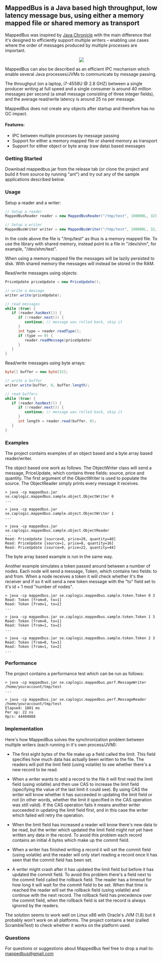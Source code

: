 ## MappedBus is a Java based high throughput, low latency message bus, using either a memory mapped file or shared memory as transport

MappedBus was inspired by [Java Chronicle](https://github.com/OpenHFT/Chronicle-Queue) with the main difference that it's designed to efficiently support multiple writers – enabling use cases where the order of messages produced by multiple processes are important.

<p align="center">
  <img src="http://3.bp.blogspot.com/-L51XiyruNMA/VU5K9dMtx9I/AAAAAAAAACg/AOkdwjTrzgI/s320/mappedbus.png">
</p>

MappedBus can also be described as an efficient IPC mechanism which enable several Java processes/JVMs to communicate by message passing.

The throughput (on a laptop, i7-4558U @ 2.8 GHZ) between a single producer writing at full speed and a single consumer is around 40 million messages per second (a small message consisting of three integer fields), and the average read/write latency is around 25 ns per message.

MappedBus does not create any objects after startup and therefore has no GC impact.

#### Features:
* IPC between multiple processes by message passing
* Support for either a memory mapped file or shared memory as transport
* Support for either object or byte array (raw data) based messages

### Getting Started

Download mappedbus.jar from the release tab (or clone the project and build it from source by running "ant") and try out any of the sample applications described below.

### Usage

Setup a reader and a writer:
```java
// Setup a reader
MappedBusReader reader = new MappedBusReader("/tmp/test", 100000L, 32);

// Setup a writer
MappedBusWriter writer = new MappedBusWriter("/tmp/test", 100000L, 32, true);
```

In the code above the file is "/tmp/test" as thus is a memory mapped file. To use the library with shared memory, instead
point to a file in "/dev/shm", for example, "/dev/shm/test".

When using a memory mapped file the messages will be lazily persisted to disk.  With shared memory the messages will instead be stored in the RAM.


Read/write messages using objects:
```java
PriceUpdate priceUpdate = new PriceUpdate();

// write a message
writer.write(priceUpdate);

// read messages
while (true) {
   if (reader.hasNext()) {
      if (!reader.next()) {
         continue; // message was rolled back, skip it
      }
      int type = reader.readType();
      if (type == 0) {
         reader.readMessage(priceUpdate)
      }
   }
}
```

Read/write messages using byte arrays:
```java
byte[] buffer = new byte[32];

// write a buffer
writer.write(buffer, 0, buffer.length);

// read buffers
while (true) {
   if (reader.hasNext()) {
      if (!reader.next()) {
         continue; // message was rolled back, skip it
      }
      int length = reader.read(buffer, 0);
   }
}
```

### Examples

The project contains examples of an object based and a byte array based reader/writer.

The object based one work as follows. The ObjectWriter class will send a message, PriceUpdate, which contains three fields: source, price and quantity. The first argument of the ObjectWriter is used to populate the source. The ObjectReader simply prints every message it receives.

```
> java -cp mappedbus.jar se.caplogic.mappedbus.sample.object.ObjectWriter 0
...
```
```
> java -cp mappedbus.jar se.caplogic.mappedbus.sample.object.ObjectWriter 1
...
```
```
> java -cp mappedbus.jar se.caplogic.mappedbus.sample.object.ObjectReader
...
Read: PriceUpdate [source=0, price=20, quantity=40]
Read: PriceUpdate [source=1, price=8, quantity=16]
Read: PriceUpdate [source=0, price=22, quantity=44]
```

The byte array based example is run in the same way.

Another example simulates a token passed around between a number of nodes. Each node will send a message, Token, which contains two fields: to and from. When a node receives a token it will check whether it's the receiver and if so it will send a new token message with the "to" field set to it's id + 1 mod "number of nodes".
```
> java -cp mappedbus.jar se.caplogic.mappedbus.sample.token.Token 0 3
Read: Token [from=0, to=1]
Read: Token [from=1, to=2]
...
```
```
> java -cp mappedbus.jar se.caplogic.mappedbus.sample.token.Token 1 3
Read: Token [from=0, to=1]
Read: Token [from=1, to=2]
...
```
```
> java -cp mappedbus.jar se.caplogic.mappedbus.sample.token.Token 2 3
Read: Token [from=0, to=1]
Read: Token [from=1, to=2]
...
```


### Performance

The project contains a performance test which can be run as follows:
```
> java -cp mappedbus.jar se.caplogic.mappedbus.perf.MessageWriter /home/youraccount/tmp/test
...
```
```
> java -cp mappedbus.jar se.caplogic.mappedbus.perf.MessageReader /home/youraccount/tmp/test
Elapsed: 1801 ms
Per op: 22 ns
Op/s: 44404868
```

### Implementation

Here's how MappedBus solves the synchronization problem between multiple writers (each running in it's own process/JVM):

* The first eight bytes of the file make up a field called the limit. This field specifies how much data has actually been written to the file. The readers will poll the limit field (using volatile) to see whether there's a new record to be read.

* When a writer wants to add a record to the file it will first read the limit field (using volatile) and then use CAS to increase the limit field (specifying the value of the last limit it could see). By using CAS the writer will know whether it has succeeded in updating the limit field or not (in other words, whether the limit it specified in the CAS operation was still valid). If the CAS operation fails it means another writer succeeded in updating the limit field first, and in this case the writer which failed will retry the operation.

* When the limit field has increased a reader will know there's new data to be read, but the writer which updated the limit field might not yet have written any data in the record. To avoid this problem each record contains an initial 4 bytes which make up the commit field.

* When a writer has finished writing a record it will set the commit field (using volatile) and the reader will only start reading a record once it has seen that the commit field has been set.

* A writer might crash after it has updated the limit field but before it has updated the commit field. To avoid this problem there's a field next to the commit field called the rollback field. The reader has a timeout for how long it will wait for the commit field to be set. When that time is reached the reader will set the rollback field (using volatile) and continue with the next record. The rollback field has precedence over the commit field, when the rollback field is set the record is always ignored by the readers.

The solution seems to work well on Linux x86 with Oracle's JVM (1.8) but it probably won't work on all platforms. The project contains a test (called ScrambleTest) to check whether it works on the platform used.

### Questions

For questions or suggestions about MappedBus feel free to drop a mail to: mappedbus@gmail.com
